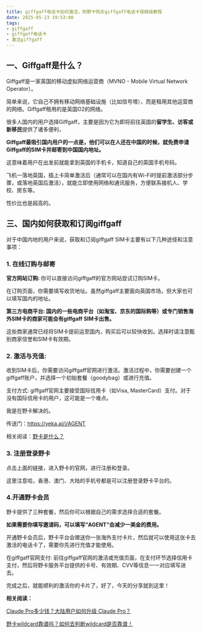 ```yaml
---
title: giffgaff电话卡如何激活，附野卡购买giffgaff电话卡保姆级教程
date: 2025-05-23 19:53:00
tags:
- giffgaff
- giffgaff电话卡
- 激活giffgaff
---
```


## **一、Giffgaff是什么？**



Giffgaff是一家英国的移动虚拟网络运营商（MVNO - Mobile Virtual Network Operator）。



简单来说，它自己不拥有移动网络基础设施（比如信号塔），而是租用其他运营商的网络。Giffgaff租用的是英国O2的网络。





很多人国内的用户选择Giffgaff，主要是因为它为即将前往英国的**留学生、访客或新移民**提供了诸多便利，



**Giffgaff最吸引国内用户的一点是，他们可以在人还在中国的时候，就免费申请Giffgaff的SIM卡并邮寄到中国国内地址。**



这意味着用户在出发前就能拿到英国的手机卡，知道自己的英国手机号码。



飞机一落地英国，插上卡简单激活后（通常可以在国内有Wi-Fi时提前激活部分步骤，或落地英国后激活），就能立即使用网络和通讯服务，方便联系接机人、学校、房东等。



性价比也是超高的。



## **三、国内如何获取和订阅giffgaff**

对于中国内地的用户来说，获取和订阅giffgaff SIM卡主要有以下几种途径和注意事项：



### 1. 在线订购与邮寄

**官方网站订购:&#x20;**&#x4F60;可以直接访问giffgaff的官方网站尝试订购SIM卡。



在订购页面，你需要填写收货地址。虽然giffgaff主要面向英国市场，但大家也可以填写国内的地址。







**第三方电商平台: 国内的一些电商平台（如淘宝、京东的国际购等）或专门销售海外SIM卡的商家可能会有giffgaff SIM卡出售。**



这些商家通常已经将SIM卡提前运至国内，购买后可以较快收到。选择时请注意甄别商家信誉和SIM卡有效期。



### 2. 激活与充值:

收到SIM卡后，你需要访问giffgaff官网进行激活。激活过程中，你需要创建一个giffgaff账户，并选择一个初始套餐（goodybag）或进行充值。



支付方式: giffgaff官网主要接受国际信用卡（如Visa, MasterCard）支付。对于没有国际信用卡的用户，这可能是一个难点。



我是在野卡解决的。



传送门：<https://yeka.ai/i/AGENT>



相关阅读：[野卡是什么？](https://www.fengshengyusheng.cn/%e6%9c%80%e6%96%b0%e9%87%8e%e5%8d%a1wildcard%e4%bd%bf%e7%94%a8%e6%8c%87%e5%8d%97%ef%bc%9a%e8%b6%85%e5%85%a8%e9%9d%a2%e4%bb%8b%e7%bb%8d/)





### 3. 注册登录野卡

点击上面的链接，进入野卡的官网，进行注册和登录。

这里注意哈，香港、澳门、大陆的手机号都是可以注册登录野卡平台的。



### 4.开通野卡会员



野卡提供了三种套餐，然后你可以根据自己的需求选择合适的套餐。



**如果需要你填写邀请码，可以填写“AGENT”会减少一美金的费用。**



开通野卡会员后，野卡平台会赠送你一张海外支付卡片，然后就可以使用这张卡去激活的电话卡了，需要你先进行充值才能使用。



在giffgaff官网支付: 前往giffgaff官网的激活或充值页面，在支付环节选择信用卡支付，然后将野卡服务平台提供的卡号、有效期、CVV等信息一一对应填写进去。





完成之后，就能顺利的激活你的卡片了，好了，今天的分享就到这里！



**相关阅读：**


[Claude Pro多少钱？大陆用户如何升级 Claude Pro？](https://yeka-card.github.io/2025/05/08/Claude%20Pro%E5%A4%9A%E5%B0%91%E9%92%B1%EF%BC%9F%E5%A4%A7%E9%99%86%E7%94%A8%E6%88%B7%E5%A6%82%E4%BD%95%E5%8D%87%E7%BA%A7%20Claude%20Pro/)

[野卡wildcard靠谱吗？如何去判断wildcard是否靠谱！](https://yeka-card.github.io/2025/05/13/%E9%87%8E%E5%8D%A1wildcard%E9%9D%A0%E8%B0%B1%E5%90%97%EF%BC%9F%E5%A6%82%E4%BD%95%E5%8E%BB%E5%88%A4%E6%96%ADwildcard%E6%98%AF%E5%90%A6%E9%9D%A0%E8%B0%B1%EF%BC%81/)
